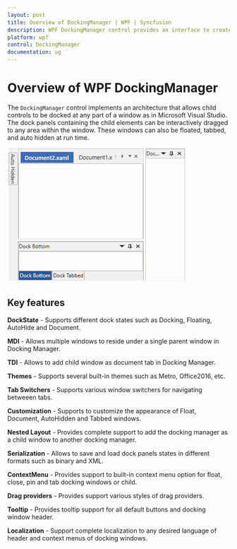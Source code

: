 ```yaml
---
layout: post
title: Overview of DockingManager | WPF | Syncfusion
description: WPF DockingManager control provides an interface to create Visual Studio-like dock windows and provides floating panels, autohide, and tabbed documents.
platform: wpf
control: DockingManager
documentation: ug
---
```


# Overview of WPF DockingManager

The `DockingManager` control implements an architecture that allows child controls to be docked at any part of a window as in Microsoft Visual Studio. The dock panels containing the child elements can be interactively dragged to any area within the window. These windows can also be floated, tabbed, and auto hidden at run time.

![Overview of WPF Docking Manger control](Overview_images/wpf-docking-overview.png)

## Key features

**DockState** - Supports different dock states such as Docking, Floating, AutoHide and Document.

**MDI** - Allows multiple windows to reside under a single parent window in Docking Manager.

**TDI** - Allows to add child window as document tab in Docking Manager.

**Themes** - Supports several built-in themes such as Metro, Office2016, etc.

**Tab Switchers** - Supports various window switchers for navigating betweeen tabs.

**Customization** - Supports to customize the appearance of Float, Document, AutoHidden and Tabbed windows.

**Nested Layout** - Provides complete support to add the docking manager as a child window to another docking manager.

**Serialization** - Allows to save and load dock panels states in different formats such as binary and XML.

**ContextMenu** - Provides support to built-in context menu option for float, close, pin and tab docking windows or child.

**Drag providers** - Provides support various styles of drag providers.

**Tooltip** - Provides tooltip support for all default buttons and docking window header.

**Localization** - Support complete localization to any desired language of header and context menus of docking windows.
